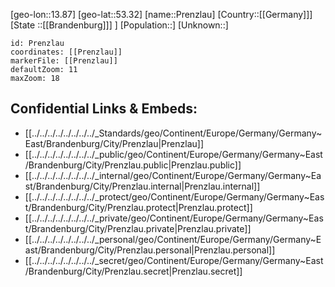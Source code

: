 ﻿---
location: [53.32,13.87]
mapzoom: [7,12] 
mapmarker: city 
type: City
tags:
- geo/City


SpocWebEntityId: 33512
isDeleted: false
confidential: public

---
[geo-lon::13.87]
[geo-lat::53.32]
[name::Prenzlau]
[Country::[[Germany]]]
[State ::[[Brandenburg]]] ]
[Population::]
[Unknown::]


```leaflet
id: Prenzlau
coordinates: [[Prenzlau]]
markerFile: [[Prenzlau]]
defaultZoom: 11 
maxZoom: 18
```


## Confidential Links & Embeds: 
- [[../../../../../../../../_Standards/geo/Continent/Europe/Germany/Germany~East/Brandenburg/City/Prenzlau|Prenzlau]] 
- [[../../../../../../../../_public/geo/Continent/Europe/Germany/Germany~East/Brandenburg/City/Prenzlau.public|Prenzlau.public]] 
- [[../../../../../../../../_internal/geo/Continent/Europe/Germany/Germany~East/Brandenburg/City/Prenzlau.internal|Prenzlau.internal]] 
- [[../../../../../../../../_protect/geo/Continent/Europe/Germany/Germany~East/Brandenburg/City/Prenzlau.protect|Prenzlau.protect]] 
- [[../../../../../../../../_private/geo/Continent/Europe/Germany/Germany~East/Brandenburg/City/Prenzlau.private|Prenzlau.private]] 
- [[../../../../../../../../_personal/geo/Continent/Europe/Germany/Germany~East/Brandenburg/City/Prenzlau.personal|Prenzlau.personal]] 
- [[../../../../../../../../_secret/geo/Continent/Europe/Germany/Germany~East/Brandenburg/City/Prenzlau.secret|Prenzlau.secret]] 

